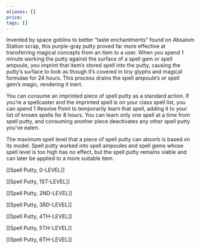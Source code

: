 ```yaml
---
aliases: []
price: 
tags: []
---
```


Invented by space goblins to better “taste enchantments” found on Absalom Station scrap, this purple-gray putty proved far more effective at transferring magical concepts from an item to a user. When you spend 1 minute working the putty against the surface of a spell gem or spell ampoule, you imprint that item’s stored spell into the putty, causing the putty’s surface to look as though it’s covered in tiny glyphs and magical formulae for 24 hours. This process drains the spell ampoule’s or spell gem’s magic, rendering it inert.

You can consume an imprinted piece of spell putty as a standard action. If you’re a spellcaster and the imprinted spell is on your class spell list, you can spend 1 Resolve Point to temporarily learn that spell, adding it to your list of known spells for 8 hours. You can learn only one spell at a time from spell putty, and consuming another piece deactivates any other spell putty you’ve eaten.

The maximum spell level that a piece of spell putty can absorb is based on its model. Spell putty worked into spell ampoules and spell gems whose spell level is too high has no effect, but the spell putty remains viable and can later be applied to a more suitable item.

[[Spell Putty, 0-LEVEL]]

[[Spell Putty, 1ST-LEVEL]]

[[Spell Putty, 2ND-LEVEL]]

[[Spell Putty, 3RD-LEVEL]]

[[Spell Putty, 4TH-LEVEL]]

[[Spell Putty, 5TH-LEVEL]]

[[Spell Putty, 6TH-LEVEL]]
